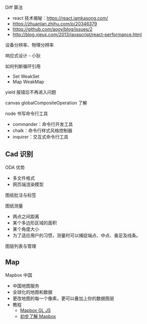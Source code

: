 Diff 算法
* react 技术揭秘：https://react.iamkasong.com/
* https://zhuanlan.zhihu.com/p/20346379
* https://github.com/aooy/blog/issues/2
* http://blog.vjeux.com/2013/javascript/react-performance.html

设备分辨率、物理分辨率

响应式设计 - 小狄

如何判断循环引用
* Set WeakSet
* Map WeakMap

yield 报错后不再进入问题

canvas globalCompositeOperation 了解

node 书写命令行工具
* commander：命令行开发工具
* chalk：命令行样式风格控制器
* inquirer：交互式命令行工具

## Cad 识别
ODA 优势
* 多文件格式
* 网页端渲染模型

图纸批注与标签

图纸测量
* 两点之间距离
* 某个多边形区域的面积
* 某个角度大小
* 为了适应用户的习惯，测量时可以捕捉端点、中点、垂足及线条。

图层列表与管理

## Map
Mapbox 中国
* 中国地图服务
* 全球化的地图和数据
* 更改地图的每一个像素，更可以叠加上你的数据图层
* 教程
  * [Mapbox GL JS](http://www.mapbox.cn/mapbox-gl-js/api/)
  * [初步了解 Mapbox](http://www.mapbox.cn/help/how-mapbox-works/)